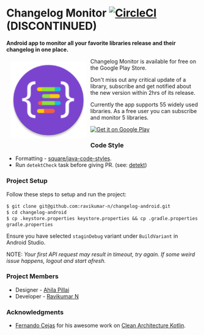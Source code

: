 # Changelog Monitor [![CircleCI](https://circleci.com/gh/ravikumar-n/changelog-android/tree/master.svg?style=svg)](https://circleci.com/gh/ravikumar-n/changelog-android/tree/master) (DISCONTINUED)
**Android app to monitor all your favorite libraries release and their changelog in one place.**

<img src="presentation/src/main/res/mipmap-xxhdpi/ic_launcher_round.png" align="left"
width="200"
    hspace="10" vspace="10">

Changelog Monitor is available for free on the Google Play Store.

Don't miss out any critical update of a library, subscribe and get notified about the new version within 2hrs of its release. 

Currently the app supports 55 widely used libraries. As a free user you can subscribe and monitor 5 libraries. 

<a href="https://play.google.com/store/apps/details?id=com.ravikumar.changelogmonitor">
    <img alt="Get it on Google Play"
        height="80"
        src="https://play.google.com/intl/en_us/badges/images/generic/en_badge_web_generic.png" />
</a>
 
### Code Style

 - Formatting - [square/java-code-styles](https://github.com/square/java-code-styles).
 - Run `detektCheck` task before giving PR. (see: [detekt](https://github.com/arturbosch/detekt))

### Project Setup
Follow these steps to setup and run the project:

```
$ git clone git@github.com:ravikumar-n/changelog-android.git
$ cd changelog-android
$ cp .keystore.properties keystore.properties && cp .gradle.properties gradle.properties
```
Ensure you have selected `staginDebug` variant under `BuildVariant` in Android Studio.

NOTE: <i>Your first API request may result in timeout, try again. If some weird issue happens, logout and start afresh.</i>

### Project Members
 - Designer - [Ahila Pillai](http://www.ahilapillai.com/)
 - Developer - [Ravikumar N](https://twitter.com/HappyRavi)
 
### Acknowledgments
 - [Fernando Cejas](https://twitter.com/fernando_cejas) for his awesome work on [Clean Architecture Kotlin](https://github.com/android10/Android-CleanArchitecture-Kotlin/commits/master).

